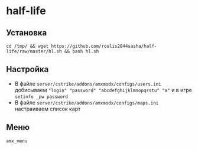 # half-life

## Установка
`cd /tmp/ && wget https://github.com/roulis2844sasha/half-life/raw/master/hl.sh && bash hl.sh`

## Настройка
* В файле `server/cstrike/addons/amxmodx/configs/users.ini` добисываем
`"login" "password" "abcdefghijklmnopqrstu" "a"` и в игре `setinfo _pw password`
* В файле `server/cstrike/addons/amxmodx/configs/maps.ini` настраиваем список карт

## Меню
`amx_menu`
